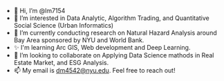 - 👋 Hi, I’m @lm7154
- 👀 I’m interested in Data Analytic, Algorithm Trading, and Quantitative Social Science (Urban Informatics)
- 🌱 I’m currently conducting research on Natural Hazard Analysis around Bay Area sponsored by NYU and World Bank. 
- ✨ I'm learning Arc GIS, Web development and Deep Learning. 
- 💞️ I’m looking to collaborate on Applying Data Science mathods in Real Estate Market, and ESG Analysis. 
- 📫 My email is dm4542@nyu.edu. Feel free to reach out!

<!---
lm7154/lm7154 is a ✨ special ✨ repository because its `README.md` (this file) appears on your GitHub profile.
You can click the Preview link to take a look at your changes.
--->

